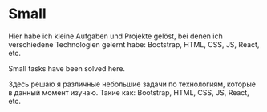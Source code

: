 # Small
Hier habe ich kleine Aufgaben und Projekte gelöst, bei denen ich verschiedene Technologien gelernt habe: Bootstrap, HTML, CSS, JS, React, etc.

Small tasks have been solved here.

Здесь решаю я различные небольшие задачи по технологиям, которые в данный момент изучаю. Такие как: Bootstrap, HTML, CSS, JS, React, etc.
